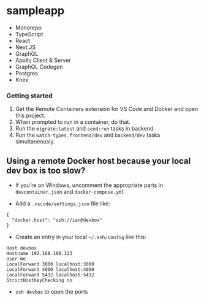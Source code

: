 # sampleapp

- Monorepo
- TypeScript
- React
- Next.JS
- GraphQL
- Apollo Client & Server
- GraphQL Codegen
- Postgres
- Knex

### Getting started

1. Get the Remote Containers extension for VS Code and Docker and open this project.
1. When prompted to run in a container, do that.
1. Run the `migrate:latest` and `seed:run` tasks in backend.
1. Run the `watch-types`, `frontend/dev` and `backend/dev` tasks simultaneously.

## Using a remote Docker host because your local dev box is too slow?

- If you're on Windows, uncomment the appropriate parts in `devcontainer.json` and `docker-compose.yml`

- Add a `.vscode/settings.json` file like:

```
{
  "docker.host": "ssh://ian@devbox"
}
```

- Create an entry in your local `~/.ssh/config` like this:

```
Host devbox
Hostname 192.168.100.123
User me
LocalForward 3000 localhost:3000
LocalForward 4000 localhost:4000
LocalForward 5432 localhost:5432
StrictHostKeyChecking no
```

- `ssh devbox` to open the ports
